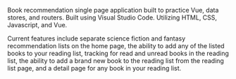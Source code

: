 Book recommendation single page application built to practice Vue, data stores, and routers. Built using Visual Studio Code. Utilizing HTML, CSS, Javascript, and Vue.

Current features include separate science fiction and fantasy recommendation lists on the home page, the ability to add any of the listed books to your reading list, tracking for read and unread books in the reading list, the ability to add a brand new book to the reading list from the reading list page, and a detail page for any book in your reading list.
